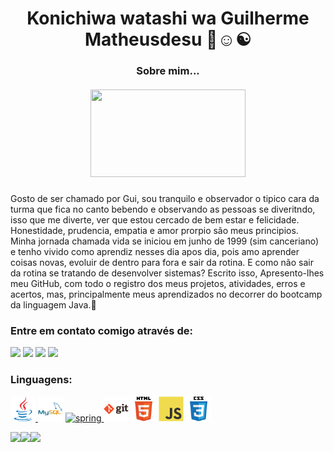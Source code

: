### <h1 align="center">Konichiwa watashi wa Guilherme Matheusdesu 👋☺️☯️


  <p><h3 align="center">Sobre mim...</h3>
  
  <h5 align="center"><img src=https://miro.medium.com/max/960/0*ZBte0L6_Mup-y46s width=248px height=140px></h5> 
  Gosto de ser chamado por Gui, sou tranquilo e observador o tipico cara da turma que fica no canto bebendo e observando as pessoas se diveritndo, isso que me diverte, ver que estou cercado de bem estar e felicidade. Honestidade, prudencia, empatia e amor prorpio são meus principios. Minha jornada chamada vida se iniciou em junho de 1999 (sim canceriano) e tenho vivido como aprendiz nesses dia apos dia, pois amo aprender coisas novas, evoluir de dentro para fora  e sair da rotina. E como não sair da rotina se tratando de desenvolver sistemas? Escrito isso, Apresento-lhes meu GitHub, com todo o registro dos meus projetos, atividades, erros e acertos, mas, principalmente meus aprendizados no decorrer do bootcamp da linguagem Java.💖

#### <h3>Entre em contato comigo através de:</h3>
[<img src = "https://img.shields.io/badge/instagram-%23E4405F.svg?&style=for-the-badge&logo=instagram&logoColor=white">](https://www.instagram.com/guimaths_senju/)
[<img src="https://img.shields.io/badge/linkedin-%230077B5.svg?&style=for-the-badge&logo=linkedin&logoColor=white" />](https://www.linkedin.com/in/guilherme-matheus99/)
[<img src="https://img.shields.io/badge/WhatsApp-25D366?style=for-the-badge&logo=whatsapp&logoColor=white" />](https://api.whatsapp.com/send?phone=5511949036486)
[<img src="https://img.shields.io/badge/-gmail-%23E4405F.svg?&style=for-the-badge&logo=Gmail&logoColor=white" />](mailto:guilherme.maths.sil@gmail.com)

<h3 align="left">Linguagens:</h3>
<a href="https://www.java.com/pt-BR/" target="_blank"> <img src="https://raw.githubusercontent.com/devicons/devicon/master/icons/java/java-original.svg" alt="java" width="40" height="40"/>
<a href="https://www.mysql.com/" target="_blank"> <img src="https://raw.githubusercontent.com/devicons/devicon/master/icons/mysql/mysql-original-wordmark.svg" alt="mysql" width="40" height="40"/></a>
<a href="https://spring.io/" target="_blank"> <img src="https://www.vectorlogo.zone/logos/springio/springio-icon.svg" alt="spring" width="40" height="40"/> </a>
<a href="https://git-scm.com/" target="_blank"> <img src="https://raw.githubusercontent.com/devicons/devicon/master/icons/git/git-original-wordmark.svg" alt="git" width="40" height="40"/></a>
<a href="https://www.w3.org/html/" target="_blank"> <img src="https://raw.githubusercontent.com/devicons/devicon/master/icons/html5/html5-original-wordmark.svg" alt="html5" width="40" altura="40"/></a> 
<a href="https://developer.mozilla.org/en-US/docs/Web/JavaScript" target="_blank"> <img src="https://raw.githubusercontent.com/devicons/devicon/master/icons/javascript/javascript-original.svg" alt="javascript" width="40" height="40"/></a>
 <a href="https://www.w3schools.com/css/" target="_blank"> <img src="https://raw.githubusercontent.com/devicons/devicon/master/icons/css3/css3-original-wordmark.svg" alt="css3" width="40" altura="40"/></a>
  
  
  <p><img " src ="https://github-readme-stats.vercel.app/api?username=GuiMatheus&show_icons=true&ount_private=true&theme=dracula" 
<p><img  src="https://github-readme-stats.vercel.app/api/top-langs?username=GuiMatheus&show_icons=true&count_private=true&theme=dracula"
  <p><img  src="https://github-readme-streak-stats.herokuapp.com/?user=GuiMatheus&show_icons=true&count_private=true&theme=dracula" 

  




<!--
**GuiMatheus/GuiMatheus** is a ✨ _special_ ✨ repository because its `README.md` (this file) appears on your GitHub profile.

Here are some ideas to get you started:

- 🔭 I’m currently working on ...
- 🌱 I’m currently learning ...
- 👯 I’m looking to collaborate on ...
- 🤔 I’m looking for help with ...
- 💬 Ask me about ...
- 📫 How to reach me: ...
- 😄 Pronouns: ...
- ⚡ Fun fact: ...
-->
